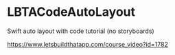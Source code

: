 # LBTACodeAutoLayout
Swift auto layout with code tutorial (no storyboards)

https://www.letsbuildthatapp.com/course_video?id=1782
